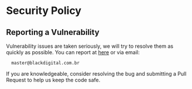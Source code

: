 # Security Policy

## Reporting a Vulnerability

Vulnerability issues are taken seriously, we will try to resolve them as quickly as possible. You can report at [here](https://github.com/blackdigital-br/BlackReport/issues) or via email:

```
  master@blackdigital.com.br
```

If you are knowledgeable, consider resolving the bug and submitting a Pull Request to help us keep the code safe.
